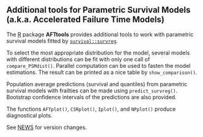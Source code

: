 ## Additional tools for Parametric Survival Models (a.k.a. Accelerated Failure Time Models)

The [R](https://www.r-project.org/) package **AFTtools** provides additional tools
to work with parametric survival models fitted by [`survival::survreg`](https://cran.r-project.org/web/packages/survival/).  

To select the most appropriate distribution for the model, several models with 
different distributions can be fit with only one call of `compare_PSMdist()`. Parallel 
computation can be used to fasten the model estimations. The result can be printed 
as a nice table by `show_comparison()`.  

Population average predictions (survival and quantiles) from parametric survival 
models with frailties can be made using `predict_survreg()`. Bootstrap confidence 
intervals of the predictions are also provided.  

The functions `AFTplot()`, `CSRplot()`, `Iplot()`, and `NPplot()` produce diagnostical 
plots.  


See [NEWS](NEWS.md) for version changes.  
